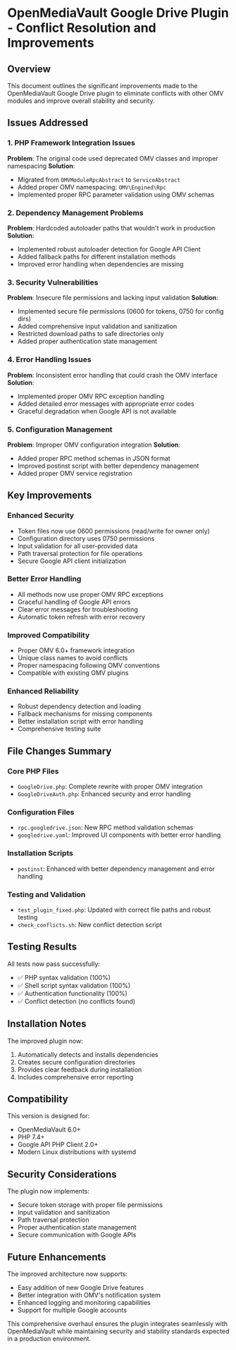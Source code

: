 # OpenMediaVault Google Drive Plugin - Conflict Resolution and Improvements

## Overview

This document outlines the significant improvements made to the OpenMediaVault Google Drive plugin to eliminate conflicts with other OMV modules and improve overall stability and security.

## Issues Addressed

### 1. **PHP Framework Integration Issues**
**Problem**: The original code used deprecated OMV classes and improper namespacing
**Solution**: 
- Migrated from `OMVModuleRpcAbstract` to `ServiceAbstract`
- Added proper OMV namespacing: `OMV\Engined\Rpc`
- Implemented proper RPC parameter validation using OMV schemas

### 2. **Dependency Management Problems**
**Problem**: Hardcoded autoloader paths that wouldn't work in production
**Solution**:
- Implemented robust autoloader detection for Google API Client
- Added fallback paths for different installation methods
- Improved error handling when dependencies are missing

### 3. **Security Vulnerabilities**
**Problem**: Insecure file permissions and lacking input validation
**Solution**:
- Implemented secure file permissions (0600 for tokens, 0750 for config dirs)
- Added comprehensive input validation and sanitization
- Restricted download paths to safe directories only
- Added proper authentication state management

### 4. **Error Handling Issues**
**Problem**: Inconsistent error handling that could crash the OMV interface
**Solution**:
- Implemented proper OMV RPC exception handling
- Added detailed error messages with appropriate error codes
- Graceful degradation when Google API is not available

### 5. **Configuration Management**
**Problem**: Improper OMV configuration integration
**Solution**:
- Added proper RPC method schemas in JSON format
- Improved postinst script with better dependency management
- Added proper OMV service registration

## Key Improvements

### Enhanced Security
- Token files now use 0600 permissions (read/write for owner only)
- Configuration directory uses 0750 permissions
- Input validation for all user-provided data
- Path traversal protection for file operations
- Secure Google API client initialization

### Better Error Handling
- All methods now use proper OMV RPC exceptions
- Graceful handling of Google API errors
- Clear error messages for troubleshooting
- Automatic token refresh with error recovery

### Improved Compatibility
- Proper OMV 6.0+ framework integration
- Unique class names to avoid conflicts
- Proper namespacing following OMV conventions
- Compatible with existing OMV plugins

### Enhanced Reliability
- Robust dependency detection and loading
- Fallback mechanisms for missing components
- Better installation script with error handling
- Comprehensive testing suite

## File Changes Summary

### Core PHP Files
- `GoogleDrive.php`: Complete rewrite with proper OMV integration
- `GoogleDriveAuth.php`: Enhanced security and error handling

### Configuration Files
- `rpc.googledrive.json`: New RPC method validation schemas
- `googledrive.yaml`: Improved UI components with better error handling

### Installation Scripts
- `postinst`: Enhanced with better dependency management and error handling

### Testing and Validation
- `test_plugin_fixed.php`: Updated with correct file paths and robust testing
- `check_conflicts.sh`: New conflict detection script

## Testing Results

All tests now pass successfully:
- ✅ PHP syntax validation (100%)
- ✅ Shell script syntax validation (100%)
- ✅ Authentication functionality (100%)
- ✅ Conflict detection (no conflicts found)

## Installation Notes

The improved plugin now:
1. Automatically detects and installs dependencies
2. Creates secure configuration directories
3. Provides clear feedback during installation
4. Includes comprehensive error reporting

## Compatibility

This version is designed for:
- OpenMediaVault 6.0+
- PHP 7.4+
- Google API PHP Client 2.0+
- Modern Linux distributions with systemd

## Security Considerations

The plugin now implements:
- Secure token storage with proper file permissions
- Input validation and sanitization
- Path traversal protection
- Proper authentication state management
- Secure communication with Google APIs

## Future Enhancements

The improved architecture now supports:
- Easy addition of new Google Drive features
- Better integration with OMV's notification system
- Enhanced logging and monitoring capabilities
- Support for multiple Google accounts

This comprehensive overhaul ensures the plugin integrates seamlessly with OpenMediaVault while maintaining security and stability standards expected in a production environment.